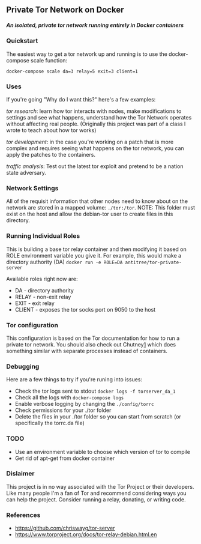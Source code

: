## Private Tor Network on Docker

##### An isolated, private tor network running entirely in Docker containers

### Quickstart

The easiest way to get a tor network up and running is to use the docker-compose scale function:

`docker-compose scale da=3 relay=5 exit=3 client=1`

### Uses

If you're going "Why do I want this?" here's a few examples:

*tor research*: learn how tor interacts with nodes, make modifications to settings and see what happens, understand how the Tor Network operates without affecting real people. (Originally this project was part of a class I wrote to teach about how tor works)

*tor development*: in the case you're working on a patch that is more complex and requires seeing what happens on the tor network, you can apply the patches to the containers.

*traffic analysis*: Test out the latest tor exploit and pretend to be a nation state adversary.

### Network Settings

All of the requisit information that other nodes need to know about on the network are stored in a mapped volume: `./tor:/tor`. NOTE: This folder must exist on the host and allow the debian-tor user to create files in this directory. 

### Running Individual Roles

This is building a base tor relay container and then modifying it based on ROLE environment variable you give it. For example, this would make a directory authority (DA)
`docker run -e ROLE=DA antitree/tor-private-server`

Available roles right now are:

* DA - directory authority
* RELAY - non-exit relay
* EXIT - exit relay
* CLIENT - exposes the tor socks port on 9050 to the host

### Tor configuration

This configuration is based on the Tor documentation for how to run a private tor network. You should also check out Chutney[1] which does something similar with separate processes instead of containers. 

### Debugging

Here are a few things to try if you're runing into issues:

* Check the tor logs sent to stdout `docker logs -f torserver_da_1`
* Check all the logs with `docker-compose logs`
* Enable verbose logging by changing the `./config/torrc` 
* Check permissions for your ./tor folder
* Delete the files in your ./tor folder so you can start from scratch (or specifically the torrc.da file)

### TODO

* Use an environment variable to choose which version of tor to compile
* Get rid of apt-get from docker container

### Dislaimer

This project is in no way associated with the Tor Project or their developers. Like many people I'm a fan of Tor and recommend considering ways you can help the project. Consider running a relay, donating, or writing code. 

### References

- https://github.com/chriswayg/tor-server
- https://www.torproject.org/docs/tor-relay-debian.html.en

[1]: https://gitweb.torproject.org/chutney.git/



